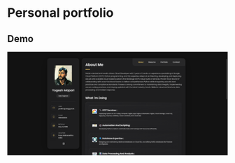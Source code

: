 #  Personal portfolio

## Demo

![vCard Desktop Demo](./website-demo-image/Screenshot.png "Desktop Demo")
